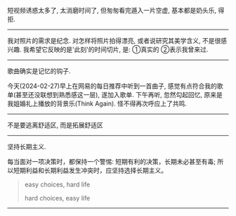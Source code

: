 短视频诱惑太多了, 太消磨时间了, 但匆匆看完遁入一片空虚, 基本都是奶头乐, 得拒.

---

我对照片的需求是纪念. 对怎样将照片拍得漂亮, 或者说研究其美学含义, 不是很感兴趣. 我希望它反映的是'此刻'的时间切片, 是: ①真实的 ②表示我曾来过.

---

歌曲确实是记忆的钩子.

今天(2024-02-27)早上在网易的每日推荐中听到一首曲子, 感觉有点符合我的歌单(甚至还没联想到熟悉感这一层), 遂加入歌单.
下午再听, 忽然勾起回忆, 原来是我姐婚礼上播放的背景乐(Think Again). 怪不得再次呼应上了共鸣.

---

不是要逃离舒适区, 而是拓展舒适区

---

坚持长期主义.

每当面对一项决策时，都保持一个警惕:
短期有利的决策，长期未必甚至有毒; 所以短期利益和长期利益发生冲突时，应坚持选择长期主义。
> easy choices, hard life
> 
> hard choices, easy life

---
